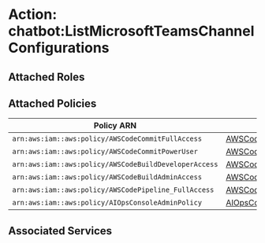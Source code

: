 # Action: chatbot:ListMicrosoftTeamsChannelConfigurations

## Attached Roles

## Attached Policies

| Policy ARN | Policy Name |
|------------|-------------|
| `arn:aws:iam::aws:policy/AWSCodeCommitFullAccess` | [AWSCodeCommitFullAccess](../policies.md#awscodecommitfullaccess) |
| `arn:aws:iam::aws:policy/AWSCodeCommitPowerUser` | [AWSCodeCommitPowerUser](../policies.md#awscodecommitpoweruser) |
| `arn:aws:iam::aws:policy/AWSCodeBuildDeveloperAccess` | [AWSCodeBuildDeveloperAccess](../policies.md#awscodebuilddeveloperaccess) |
| `arn:aws:iam::aws:policy/AWSCodeBuildAdminAccess` | [AWSCodeBuildAdminAccess](../policies.md#awscodebuildadminaccess) |
| `arn:aws:iam::aws:policy/AWSCodePipeline_FullAccess` | [AWSCodePipeline_FullAccess](../policies.md#awscodepipeline_fullaccess) |
| `arn:aws:iam::aws:policy/AIOpsConsoleAdminPolicy` | [AIOpsConsoleAdminPolicy](../policies.md#aiopsconsoleadminpolicy) |

## Associated Services


